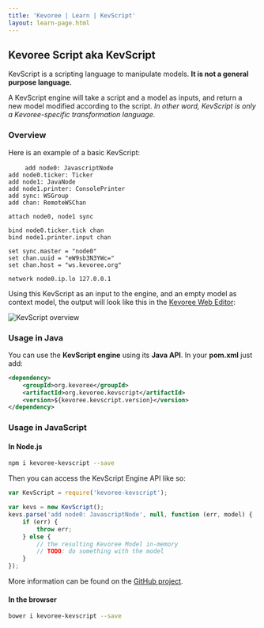 ```yaml
---
title: 'Kevoree | Learn | KevScript'
layout: learn-page.html
---
```

## Kevoree Script aka KevScript
KevScript is a scripting language to manipulate models. **It is not a general purpose language.**  

A KevScript engine will take a script and a model as inputs, and return a new model modified according to the script.
*In other word, KevScript is only a Kevoree-specific transformation language.*

### Overview
Here is an example of a basic KevScript:
<pre>
    <code class="hljs nohighlight">add node0: JavascriptNode
add node0.ticker: Ticker
add node1: JavaNode
add node1.printer: ConsolePrinter
add sync: WSGroup
add chan: RemoteWSChan

attach node0, node1 sync

bind node0.ticker.tick chan
bind node1.printer.input chan

set sync.master = "node0"
set chan.uuid = "eW9sb3N3YWc="
set chan.host = "ws.kevoree.org"

network node0.ip.lo 127.0.0.1</code>
</pre>

Using this KevScript as an input to the engine, and an empty model as context
model, the output will look like this in the [Kevoree Web Editor](http://editor.kevoree.org):

![KevScript overview](/images/learn/kevscript/model_overview.png)

### Usage in Java
You can use the **KevScript engine** using its **Java API**.
In your **pom.xml** just add:
```xml
<dependency>
    <groupId>org.kevoree</groupId>
    <artifactId>org.kevoree.kevscript</artifactId>
    <version>${kevoree.kevscript.version}</version>
</dependency>
```

### Usage in JavaScript
#### In Node.js
```bash
npm i kevoree-kevscript --save
```

Then you can access the KevScript Engine API like so:
```js
var KevScript = require('kevoree-kevscript');

var kevs = new KevScript();
kevs.parse('add node0: JavascriptNode', null, function (err, model) {
    if (err) {
        throw err;
    } else {
        // the resulting Kevoree Model in-memory
        // TODO: do something with the model
    }
});
```
More information can be found on the [GitHub project](https://github.com/kevoree/kevoree-js-kevscript).

#### In the browser
```bash
bower i kevoree-kevscript --save
```
